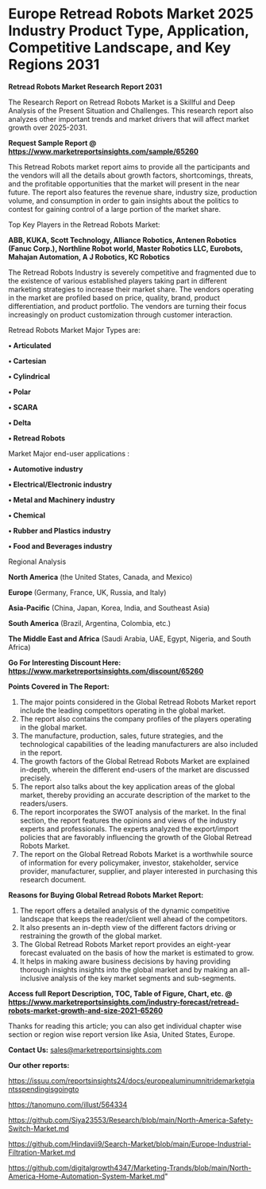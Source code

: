 # Europe Retread Robots Market 2025 Industry Product Type, Application, Competitive Landscape, and Key Regions 2031

<strong>Retread Robots Market Research Report 2031</strong>

The Research Report on Retread Robots Market is a Skillful and Deep Analysis of the Present Situation and Challenges. This research report also analyzes other important trends and market drivers that will affect market growth over 2025-2031.

<strong>Request Sample Report @ <a href=https://www.marketreportsinsights.com/sample/65260>https://www.marketreportsinsights.com/sample/65260</a></strong>

This Retread Robots market report aims to provide all the participants and the vendors will all the details about growth factors, shortcomings, threats, and the profitable opportunities that the market will present in the near future. The report also features the revenue share, industry size, production volume, and consumption in order to gain insights about the politics to contest for gaining control of a large portion of the market share.

Top Key Players in the Retread Robots Market:

<strong>ABB, KUKA, Scott Technology, Alliance Robotics, Antenen Robotics (Fanuc Corp.), Northline Robot world, Master Robotics LLC, Eurobots, Mahajan Automation, A J Robotics, KC Robotics</strong>

The Retread Robots Industry is severely competitive and fragmented due to the existence of various established players taking part in different marketing strategies to increase their market share. The vendors operating in the market are profiled based on price, quality, brand, product differentiation, and product portfolio. The vendors are turning their focus increasingly on product customization through customer interaction.

Retread Robots Market Major Types are:

<strong>• Articulated

• Cartesian

• Cylindrical

• Polar

• SCARA

• Delta

• Retread Robots</strong>

Market Major end-user applications :

<strong>• Automotive industry

• Electrical/Electronic industry

• Metal and Machinery industry

• Chemical

• Rubber and Plastics industry

• Food and Beverages industry</strong>

Regional Analysis

</u><strong><b>North America</b></strong> (the United States, Canada, and Mexico)

<strong><b>Europe </b></strong>(Germany, France, UK, Russia, and Italy)

<strong><b>Asia-Pacific</b></strong> (China, Japan, Korea, India, and Southeast Asia)

<strong><b>South America</b></strong> (Brazil, Argentina, Colombia, etc.)

<strong><b>The Middle East and Africa</b></strong> (Saudi Arabia, UAE, Egypt, Nigeria, and South Africa)

<strong>Go For Interesting Discount Here: <a href=https://www.marketreportsinsights.com/discount/65260>https://www.marketreportsinsights.com/discount/65260</a></strong>

<strong>Points Covered in The Report:</strong>
<ol>
  <li>The major points considered in the Global Retread Robots Market report include the leading competitors operating in the global market.</li>
  <li>The report also contains the company profiles of the players operating in the global market.</li>
  <li>The manufacture, production, sales, future strategies, and the technological capabilities of the leading manufacturers are also included in the report.</li>
  <li>The growth factors of the Global Retread Robots Market are explained in-depth, wherein the different end-users of the market are discussed precisely.</li>
  <li>The report also talks about the key application areas of the global market, thereby providing an accurate description of the market to the readers/users.</li>
  <li>The report incorporates the SWOT analysis of the market. In the final section, the report features the opinions and views of the industry experts and professionals. The experts analyzed the export/import policies that are favorably influencing the growth of the Global Retread Robots Market.</li>
  <li>The report on the Global Retread Robots Market is a worthwhile source of information for every policymaker, investor, stakeholder, service provider, manufacturer, supplier, and player interested in purchasing this research document.</li>
</ol>
<strong>Reasons for Buying Global Retread Robots Market Report:</strong>

<ol>
  <li>The report offers a detailed analysis of the dynamic competitive landscape that keeps the reader/client well ahead of the competitors.</li>
  <li>It also presents an in-depth view of the different factors driving or restraining the growth of the global market.</li>
  <li>The Global Retread Robots Market report provides an eight-year forecast evaluated on the basis of how the market is estimated to grow.</li>
  <li>It helps in making aware business decisions by having providing thorough insights insights into the global market and by making an all-inclusive analysis of the key market segments and sub-segments.</li>
</ol>
<strong>Access full Report Description, TOC, Table of Figure, Chart, etc. @ <a href=https://www.marketreportsinsights.com/industry-forecast/retread-robots-market-growth-and-size-2021-65260>https://www.marketreportsinsights.com/industry-forecast/retread-robots-market-growth-and-size-2021-65260</a></strong>


Thanks for reading this article; you can also get individual chapter wise section or region wise report version like Asia, United States, Europe.

<strong>Contact Us:</strong>
sales@marketreportsinsights.com

<strong>Our other reports:</strong>

<a href=https://issuu.com/reportsinsights24/docs/europealuminumnitridemarketgiantsspendingisgoingto>https://issuu.com/reportsinsights24/docs/europealuminumnitridemarketgiantsspendingisgoingto</a>

<a href=https://tanomuno.com/illust/564334>https://tanomuno.com/illust/564334</a>

<a href=https://github.com/Siya23553/Research/blob/main/North-America-Safety-Switch-Market.md>https://github.com/Siya23553/Research/blob/main/North-America-Safety-Switch-Market.md</a>

<a href=https://github.com/Hindavii9/Search-Market/blob/main/Europe-Industrial-Filtration-Market.md>https://github.com/Hindavii9/Search-Market/blob/main/Europe-Industrial-Filtration-Market.md</a>

<a href=https://github.com/digitalgrowth4347/Marketing-Trands/blob/main/North-America-Home-Automation-System-Market.md>https://github.com/digitalgrowth4347/Marketing-Trands/blob/main/North-America-Home-Automation-System-Market.md</a>"
